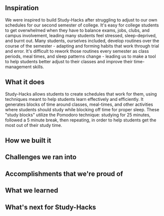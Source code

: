 ## Inspiration
We were inspired to build Study-Hacks after struggling to adjust to our own schedules for our second semester of college. It's easy for college students to get overwhelmed when they have to balance exams, jobs, clubs, and campus involvement, leading many students feel stressed, sleep-deprived, and burnt out. Many students, ourselves included, develop routines over the course of the semester - adapting and forming habits that work through trial and error. It's difficult to rework those routines every semester as class periods, meal times, and sleep patterns change - leading us to make a tool to help students better adjust to their classes and improve their time-management skills.

## What it does
Study-Hacks allows students to create schedules that work for them, using techniques meant to help students learn effectively and efficiently. It generates blocks of time around classes, meal-times, and other activities where students should study while blocking off time for proper sleep. These "study blocks" utilize the Pomodoro technique: studying for 25 minutes, followed a 5 minute break, then repeating, in order to help students get the most out of their study time. 

## How we built it


## Challenges we ran into

## Accomplishments that we're proud of

## What we learned

## What's next for Study-Hacks
